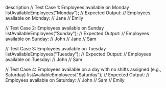 description 
// Test Case 1: Employees available on Monday
listAvailableEmployees("Monday");
// Expected Output: 
// Employees available on Monday:
// Jane
// Emily

// Test Case 2: Employees available on Sunday
listAvailableEmployees("Sunday");
// Expected Output: 
// Employees available on Sunday:
// John
// Jane
// Sam

// Test Case 3: Employees available on Tuesday
listAvailableEmployees("Tuesday");
// Expected Output: 
// Employees available on Tuesday:
// John
// Sam

// Test Case 4: Employees available on a day with no shifts assigned (e.g., Saturday)
listAvailableEmployees("Saturday");
// Expected Output: 
// Employees available on Saturday:
// John
// Sam
// Emily
